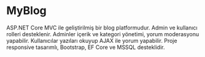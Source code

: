 # MyBlog
ASP.NET Core MVC ile geliştirilmiş bir blog platformudur. Admin ve kullanıcı rolleri desteklenir. Adminler içerik ve kategori yönetimi, yorum moderasyonu yapabilir. Kullanıcılar yazıları okuyup AJAX ile yorum yapabilir. Proje responsive tasarımlı, Bootstrap, EF Core ve MSSQL desteklidir.
